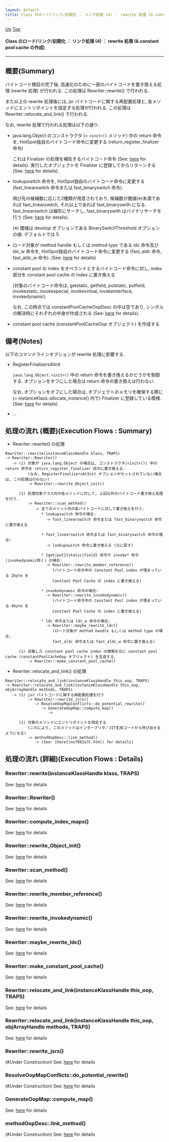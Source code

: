 ```yaml
---
layout: default
title: Class のロード/リンク/初期化 ： リンク処理 (4) ： rewrite 処理 (& constant pool cache の作成) 
---
```

[Up](noX5hsnWQw.html) [Top](../index.html)

#### Class のロード/リンク/初期化 ： リンク処理 (4) ： rewrite 処理 (& constant pool cache の作成) 

--- 
## 概要(Summary)
バイトコード検証の完了後, 高速化のために一部のバイトコードを書き換える処理 (rewrite 処理) が行われる.
この処理は Rewriter::rewrite() で行われる.

また以上の rewrite 処理後には, jsr バイトコードに関する再配置処理と, 
各メソッドにエントリポイントを設定する処理が行われる.
この処理は Rewriter::relocate_and_link() で行われる.

なお, rewrite 処理で行われる処理は以下の通り.

  * java.lang.Object のコンストラクタ (= `<init>()` メソッド) 中の return 命令を, 
    HotSpot独自のバイトコード命令に変更する (return_register_finalizer 命令)
    
    これは Finalizer の処理を補佐するバイトコード命令 (See: [here](nocCkfpcQQ.html) for details).
    実行したオブジェクトを Finalizer に登録してからリターンする (See: [here](no30590Am.html) for details).

  * lookupswitch 命令を, HotSpot独自のバイトコード命令に変更する
    (fast_linearswitch 命令または fast_binaryswitch 命令).
    
    飛び先の候補数に応じた2種類が用意されており, 
    候補数が閾値(※)未満であれば fast_linearswitch, それ以上であれば fast_binaryswith になる.
    fast_linearswitch は線形にサーチし, fast_binaryswith はバイナリサーチを行う (See: [here](noS59wryRf.html) for details).
    
    (※) 閾値は develop オプションである BinarySwitchThreshold オプションの値. デフォルトでは 5.
    
  * ロード対象が method handle もしくは method type である
    ldc 命令及び ldc_w 命令を, HotSpot独自のバイトコード命令に変更する
    (fast_aldc 命令, fast_aldc_w 命令). (See: [here](nol1OD2rml.html) for details)

  * constant pool の index をオペランドとするバイトコード命令に対し, 
    index 部分を constant pool cache の index に置き換える
    
    (対象のバイトコード命令は,
    getstatic, getfield, putstatic, putfield,
    invokestatic, invokespecial, invokevirtual, invokeinterface, invokedynamic)
    
    なお, この時点では constantPoolCacheOopDesc の中は空であり,
    シンボルの解決時にそれぞれの中身が作成される (See: [here](no7882NqI.html) for details).

  * constant pool cache (constantPoolCacheOop オブジェクト) を作成する


## 備考(Notes)
以下のコマンドラインオプションが rewrite 処理に影響する.

* RegisterFinalizersAtInit
  
  `java.lang.Object.<init>()` 中の return 命令を書き換えるかどうかを制御する.
  オプションをオフにした場合は return 命令の書き換えは行わない.

  なお, オプションをオフにした場合は,
  オブジェクトのメモリを確保する際に (= instanceKlass::allocate_instance() 内で)
  Finalizer に登録している模様.
  (See: [here](no28916Q0G.html) for details)

* ...

## 処理の流れ (概要)(Execution Flows : Summary)
* Rewriter::rewrite() の処理

```
Rewriter::rewrite(instanceKlassHandle klass, TRAPS)
-> Rewriter::Rewriter()
   -> (1) 対象が java.lang.Object の場合は, コンストラクタ(<init>()) 中の return 命令を return_register_finalizer 命令に書き換える.
          (なお, RegisterFinalizersAtInit オプションがセットされていない場合は, この処理は行わない)
          -> Rewriter::rewrite_Object_init()

      (1) 処理対象クラス内の各メソッドに対して, 上記以外のバイトコード書き換え処理を行う.
          -> Rewriter::scan_method()
             -> 全てのメソッド内の各バイトコードに対して書き換えを行う.
                * lookupswitch 命令の場合:
                  -> fast_linearswitch 命令または fast_binaryswitch 命令に書き換える

                * fast_linearswitch 命令または fast_binaryswitch 命令の場合:
                  -> lookupswitch 命令に書き換える (元に戻す)

                * {get|put}{static|field} 命令や invoke* 命令(invokedynamic除く) の場合:
                  -> Rewriter::rewrite_member_reference()
                     (バイトコード命令中の Constant Pool index が埋まっている 2byte を 
                     Constant Pool Cache の index に書き換える)

                * invokedynamic 命令の場合:
                  -> Rewriter::rewrite_invokedynamic()
                     (バイトコード命令中の Constant Pool index が埋まっている 4byte を 
                     Constant Pool Cache の index に書き換える)

                * ldc 命令または ldc_w 命令の場合:
                  -> Rewriter::maybe_rewrite_ldc()
                     (ロード対象が method handle もしくは method type の場合, 
                     fast_aldc 命令または fast_aldc_w 命令に置き換える)

      (1) 収集した constant pool cache index の情報を元に constant pool cache (constantPoolCacheOop オブジェクト) を生成する.
          -> Rewriter::make_constant_pool_cache()
```

* Rewriter::relocate_and_link() の処理

```
Rewriter::relocate_and_link(instanceKlassHandle this_oop, TRAPS)
-> Rewriter::relocate_and_link(instanceKlassHandle this_oop, objArrayHandle methods, TRAPS)
   -> (1) jsr バイトコードに関する再配置処理を行う
          -> Rewriter::rewrite_jsrs()
             -> ResolveOopMapConflicts::do_potential_rewrite()
                -> GenerateOopMap::compute_map()
                   -> 

      (1) 対象のメソッドにエントリポイントを設定する
          (これにより, このメソッドはインタープリタ／JIT生成コードから呼び出せるようになる)
          -> methodOopDesc::link_method()
             -> (See: [here](no7882a7C.html) for details)
```

## 処理の流れ (詳細)(Execution Flows : Details)
### Rewriter::rewrite(instanceKlassHandle klass, TRAPS)
See: [here](no18536H2Z.html) for details
### Rewriter::Rewriter()
See: [here](no18536H9N.html) for details
### Rewriter::compute_index_maps()
See: [here](no18536jM0.html) for details
### Rewriter::rewrite_Object_init()
See: [here](no18536MXN.html) for details
### Rewriter::scan_method()
See: [here](no18536q9d.html) for details
### Rewriter::rewrite_member_reference()
See: [here](no18536kWZ.html) for details
### Rewriter::rewrite_invokedynamic()
See: [here](no19018Lde.html) for details
### Rewriter::maybe_rewrite_ldc()
See: [here](no18536blL.html) for details
### Rewriter::make_constant_pool_cache()
See: [here](no19018xBe.html) for details
### Rewriter::relocate_and_link(instanceKlassHandle this_oop, TRAPS)
See: [here](no19018oXE.html) for details
### Rewriter::relocate_and_link(instanceKlassHandle this_oop, objArrayHandle methods, TRAPS)
See: [here](no19018cHR.html) for details
### Rewriter::rewrite_jsrs()
(#Under Construction)
See: [here](no19018ICN.html) for details
### ResolveOopMapConflicts::do_potential_rewrite()
(#Under Construction)
See: [here](no19018way.html) for details
### GenerateOopMap::compute_map()
See: [here](no2935NYj.html) for details

### methodOopDesc::link_method()
(#Under Construction)
See: [here](no19018rcD.html) for details






